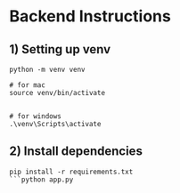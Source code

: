 # Backend Instructions

## 1) Setting up venv

```
python -m venv venv

# for mac
source venv/bin/activate

    
# for windows
.\venv\Scripts\activate

```

## 2) Install dependencies

```
pip install -r requirements.txt
```python app.py